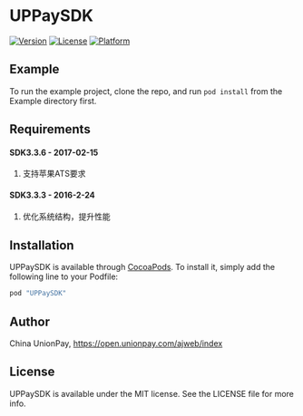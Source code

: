 # UPPaySDK

[![Version](https://img.shields.io/cocoapods/v/UPPaySDK.svg?style=flat)](http://cocoapods.org/pods/UPPaySDK)
[![License](https://img.shields.io/cocoapods/l/UPPaySDK.svg?style=flat)](http://cocoapods.org/pods/UPPaySDK)
[![Platform](https://img.shields.io/cocoapods/p/UPPaySDK.svg?style=flat)](http://cocoapods.org/pods/UPPaySDK)

## Example

To run the example project, clone the repo, and run `pod install` from the Example directory first.

## Requirements

#### SDK3.3.6 - 2017-02-15
1. 支持苹果ATS要求

#### SDK3.3.3 - 2016-2-24
1. 优化系统结构，提升性能

## Installation

UPPaySDK is available through [CocoaPods](http://cocoapods.org). To install
it, simply add the following line to your Podfile:

```ruby
pod "UPPaySDK"
```

## Author

China UnionPay, https://open.unionpay.com/ajweb/index

## License

UPPaySDK is available under the MIT license. See the LICENSE file for more info.


